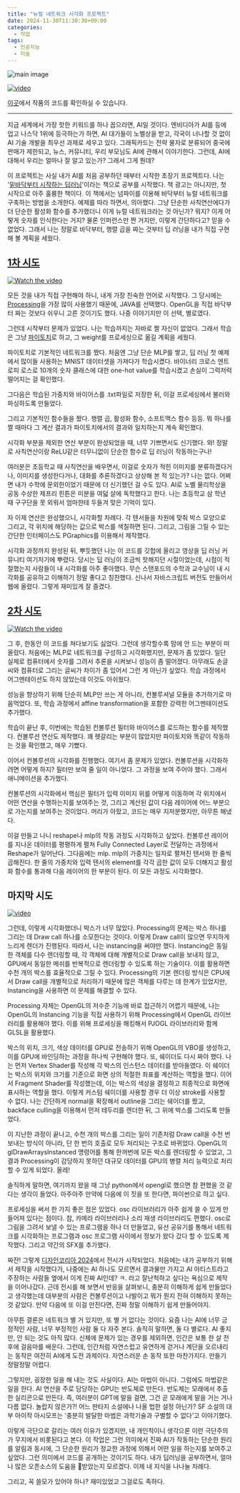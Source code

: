 ```yaml
---
title: "뉴럴 네트워크 시각화 프로젝트"
date: 2024-11-30T11:30:30+09:00
categories:
  - 작업
tags:
  - 인공지능
  - 미술
---
```


![main image](https://raw.githubusercontent.com/okdalto/conv_visualizer/refs/heads/main/assets/DSC00115.JPG)

[![video](http://img.youtube.com/vi/gqsYY4LKwFI/0.jpg)](http://www.youtube.com/watch?v=gqsYY4LKwFI "CNN(Convolutional Neural Network) Visualization")

[이곳](https://github.com/okdalto/conv_visualizer)에서 작품의 코드를 확인하실 수 있습니다.

---

지금 세계에서 가장 핫한 키워드를 하나 꼽으라면, AI일 것이다. 엔비디아가 AI를 등에 업고 나스닥 1위에 등극하는가 하면, AI 대가들이 노벨상을 받고, 각국이 너나할 것 없이 AI 기술 개발을 최우선 과제로 세우고 있다. 그래픽카드는 전략 물자로 분류되어 중국에 판매가 제한되고, 뉴스, 커뮤니티, 우리 부모님도 AI에 관해서 이야기한다. 그런데, AI에 대해서 우리는 얼마나 잘 알고 있는가? 그래서 그게 뭔데?

이 프로젝트는 사실 내가 AI를 처음 공부하던 때부터 시작한 초장기 프로젝트다. 나는 '[밑바닥부터 시작하는 딥러닝](https://www.google.co.kr/books/edition/%EB%B0%91%EB%B0%94%EB%8B%A5%EB%B6%80%ED%84%B0_%EC%8B%9C%EC%9E%91%ED%95%98%EB%8A%94_%EB%94%A5%EB%9F%AC%EB%8B%9D/SM9KDwAAQBAJ?hl=ko&gbpv=1&pg=PA3&printsec=frontcover)'이라는 책으로 공부를 시작했다. 책 광고는 아니지만, 첫 시작으로 아주 훌륭한 책이다. 이 책에서는 넘파이를 이용해 바닥부터 뉴럴 네트워크를 구축하는 방법을 소개한다. 예제를 따라 하면서, 의아했다. 그냥 단순한 사칙연산에다가 더 단순한 활성화 함수를 추가했더니 이게 뉴럴 네트워크라는 것 아닌가? 뭐지? 이게 어떻게 숫자를 인식한다는 거지? 물론 인퍼런스만 짠 거지만, 이렇게 간단하다고? 믿을 수 없었다. 그래서 나는 정말로 바닥부터, 행렬 곱을 짜는 것부터 딥 러닝을 내가 직접 구현해 볼 계획을 세웠다.

## [1차 시도](https://github.com/okdalto/VisualizeMNIST) ##

[![Watch the video](https://img.youtube.com/vi/WQYCK1YpsjE/0.jpg)](https://www.youtube.com/watch?v=WQYCK1YpsjE)

모든 것을 내가 직접 구현해야 하니, 내게 가장 친숙한 언어로 시작했다. 그 당시에는 [Processing](https://processing.org/)을 가장 많이 사용했기 때문에, JAVA를 선택했다. OpenGL을 직접 바닥부터 짜는 것보다 쉬우니 고른 것이기도 했다. 나중 이야기지만 이 선택, 별로였다.

그런데 시작부터 문제가 있었다. 나는 학습까지는 자바로 짤 자신이 없었다. 그래서 학습은 그냥 [파이토치](https://pytorch.org/)로 하고, 그 weight를 프로세싱으로 옮길 계획을 세웠다. 

파이토치로 기본적인 네트워크를 짰다. 처음엔 그냥 단순 MLP를 쌓고, 딥 러닝 첫 예제에서 많이들 사용하는 MNIST 데이터셋을 가져다가 학습시켰다. 바이너리 크로스 엔트로피 로스로 10개의 숫자 클래스에 대한 one-hot value를 학습시켰고 손실이 그럭저럭 떨어지는 걸 확인했다.

그다음은 학습된 가중치와 바이어스를 .txt파일로 저장한 뒤, 이걸 프로세싱에서 불러와 파싱하도록 만들었다.

그리고 기본적인 함수들을 짰다. 행렬 곱, 활성화 함수, 소프트맥스 함수 등등. 뭐 하나를 짤 때마다 그 계산 결과가 파이토치에서의 결과와 일치하는지 계속 확인했다.

시각화 부분을 제외한 연산 부분이 완성되었을 때, 너무 기쁘면서도 신기했다. 와! 정말로 사칙연산이랑 ReLU같은 터무니없이 단순한 함수로 딥 러닝이 작동하는구나!

여러분은 초등학교 때 사칙연산을 배우면서, 이걸로 숫자가 적힌 이미지를 분류하겠다거나, 이미지를 생성한다거나, 대화를 추론하겠다고 상상해 본 적 있는가? 나는 없다. 어쩌면 내가 수학에 문외한이었기 때문에 더 신기했던 걸 수도 있다. AI로 노벨 물리학상을 공동 수상한 제프리 힌튼은 미분을 여덟 살에 독학했다고 한다. 나는 초등학교 삼 학년 때 구구단을 못 외워서 엄마한테 두들겨 맞은 기억이 있다.

자 이제 연산은 완성했으니, 시각화할 차례다. 각 텐서들을 차원에 맞춰 박스 모양으로 그리고, 각 위치에 해당하는 값으로 박스를 색칠하면 된다. 그리고, 그림을 그릴 수 있는 간단한 인터페이스도 PGraphics를 이용해서 제작했다.

시각화 과정까지 완성된 뒤, 뿌듯했던 나는 이 코드를 깃헙에 올리고 영상을 딥 러닝 커뮤니티 여기저기에 뿌렸다. 당시는 딥 러닝이 조금씩 핫해지던 시절이었는데, 시점이 적절했는지 사람들이 내 시각화를 아주 좋아했다. 무슨 스탠포드의 수학과 교수님이 내 시각화를 공유하고 이해하기 정말 좋다고 칭찬했다. 신나서 자바스크립트 버전도 만들어서 웹에 올렸다. 그렇게 재미있게 잘 즐겼다.

## [2차 시도](https://github.com/okdalto/CNN-visualization) ##

[![Watch the video](https://img.youtube.com/vi/enjnRVUoH9g/0.jpg)](https://www.youtube.com/watch?v=enjnRVUoH9g&t=7s)

그 후, 한동안 이 코드를 쳐다보기도 싫었다. 그런데 생각할수록 맘에 안 드는 부분이 떠올랐다. 처음에는 MLP로 네트워크를 구성하고 시각화했지만, 문제가 좀 있었다. 일단 실제로 컴퓨터에서 숫자를 그려서 추론을 시켜보니 성능이 좀 떨어졌다. 아무래도 손글씨와 컴퓨터로 그리는 글씨가 차이가 좀 있어서 그런 게 아닌가 싶었다. 학습 과정에서 어그멘테이션도 하지 않았는데 이것도 아쉬웠다.

성능을 향상하기 위해 단순히 MLP만 쓰는 게 아니라, 컨볼루셔널 모듈을 추가하기로 마음먹었다. 또, 학습 과정에서 affine transformation을 포함한 강력한 어그멘테이션도 추가했다.

학습이 끝난 후, 이번에는 학습된 컨볼루션 필터와 바이어스를 로드하는 함수를 제작했다. 컨볼루션 연산도 제작했다. 꽤 헷갈리는 부분이 많았지만 파이토치와 똑같이 작동하는 것을 확인했고, 매우 기뻤다.

이어서 컨볼루션의 시각화를 진행했다. 여기서 좀 문제가 있었다. 컨볼루션을 시각화하려면 어떻게 하지? 필터만 보여 줄 일이 아니었다. 그 과정을 보여 주어야 했다. 그래서 애니메이션을 추가했다. 

컨볼루션의 시각화에서 핵심은 필터가 입력 이미지 위를 어떻게 이동하며 각 위치에서 어떤 연산을 수행하는지를 보여주는 것, 그리고 계산된 값이 다음 레이어에 어느 부분으로 가는지를 보여주는 것이었다. 머리가 아팠고, 코드는 매우 지저분했지만, 아무튼 해냈다. 

이걸 만들고 나니 reshape나 mlp의 작동 과정도 시각화하고 싶었다. 컨볼루션 레이어를 지나온 데이터를 평평하게 펼쳐 Fully Connected Layer로 전달하는 과정에서 Reshape가 일어난다. 그다음에는 mlp. mlp의 가중치는 일자로 펼쳐진 텐서와 한 줄씩 곱해진다. 한 줄의 가중치와 입력 텐서의 element를 각각 곱한 값이 모두 더해지고 활성화 함수를 통과해 다음 레이어의 한 부분이 된다. 이 모든 과정도 시각화했다.

## 마지막 시도 ##

[![video](http://img.youtube.com/vi/gqsYY4LKwFI/0.jpg)](http://www.youtube.com/watch?v=gqsYY4LKwFI "CNN(Convolutional Neural Network) Visualization")

그런데, 이렇게 시각화했더니 박스가 너무 많았다. Processing의 문제는 박스 하나를 그리는 데 Draw call 하나를 소모한다는 것이다. 이렇게 Draw call이 많으면 무지하게 느리게 렌더가 진행된다. 따라서, 나는 instancing을 써야만 했다. Instancing은 동일한 객체를 다수 렌더링할 때, 각 객체에 대해 개별적으로 Draw call을 보내지 않고, GPU에서 동일한 메쉬를 반복적으로 렌더링할 수 있도록 하는 기술이다. 이를 활용하면 수천 개의 박스를 효율적으로 그릴 수 있다. Processing의 기본 렌더링 방식은 CPU에서 Draw call을 개별적으로 처리하기 때문에 많은 객체를 다루는 데 한계가 있었지만, Instancing을 사용하면 이 문제를 해결할 수 있다.

Processing 자체는 OpenGL의 저수준 기능에 바로 접근하기 어렵기 때문에, 나는 OpenGL의 Instancing 기능을 직접 사용하기 위해 Processing에서 OpenGL 라이브러리를 활용해야 했다. 이를 위해 프로세싱을 해킹해서 PJOGL 라이브러리와 함께 GLSL을 활용했다.

박스의 위치, 크기, 색상 데이터를 GPU로 전송하기 위해 OpenGL의 VBO를 생성하고, 이를 GPU에 바인딩하는 과정을 하나씩 구현해야 했다. 또, 쉐이더도 다시 짜야 했다.  나는 먼저 Vertex Shader를 작성해 각 박스의 인스턴스 데이터를 받아들였다. 이 쉐이더는 박스의 위치와 크기를 기준으로 화면 상의 적절한 좌표를 계산하는 역할을 했다. 이어서 Fragment Shader를 작성했는데, 이는 박스의 색상을 결정하고 최종적으로 화면에 표시하는 역할을 했다. 이렇게 커스텀 쉐이더를 사용할 경우 더 이상 stroke를 사용할 수 없다. 나는 간단하게 normal을 확장해서 outline을 그리는 쉐이더를 짰고, backface culling을 이용해서 먼저 테두리를 렌더한 뒤, 그 위에 박스를 그리도록 만들었다.

이 지난한 과정이 끝나고, 수천 개의 박스를 그리는 일이 기존처럼 Draw call을 수천 번 보내는 방식이 아니라, 단 한 번의 호출로 모두 처리되는 구조로 바뀌었다. OpenGL의 glDrawArraysInstanced 명령어를 통해 한꺼번에 모든 박스를 렌더링할 수 있었고, 그 결과 Processing이 감당하지 못하던 대규모 데이터를 GPU의 병렬 처리 능력으로 처리할 수 있게 되었다. 올레!

솔직하게 말하면, 여기까지 왔을 때 그냥 python에서 opengl로 했으면 참 편했을 것 같다는 생각이 들었다. 아주아주 만약에 다음에 이 짓을 또 한다면, 파이썬으로 하고 싶다.

프로세싱을 써서 한 가지 좋은 점은 있었다. osc 라이브러리가 아주 쉽게 쓸 수 있게 만들어져 있다는 점이다. 참, 카메라 라이브러리나 소리 재생 라이브러리도 편했다. osc로 그림을 그려서 보낼 수 있는 프로그램을 하나 더 만들었고, 유선 공유기를 통해서 네트워크를 시각화하는 프로그램과 osc 프로그램 사이에서 정보가 왔다 갔다 할 수 있도록 제작했다. 그리고 약간의 SFX를 추가했다.

짜잔! 그렇게 [디자인코리아 2024](https://designkorea.kidp.or.kr/)에서 전시가 시작되었다. 처음에는 내가 공부하기 위해서 제작을 시작했다가, 나중에는 AI 하나도 모르면서 결과물만 가지고 AI 아티스트라고 주장하는 사람들 옆에서 이게 진짜 AI인데? ㅋ. 라고 잘난척하고 싶다는 욕심으로 제작을 이어나갔다. 근데 전시를 해 보면서 반응을 살펴보니, 충분히 이해하게 쉽게 만들었다고 생각했는데 대부분의 사람은 컨볼루션이고 나발이고 뭐가 뭔지 전혀 이해하지 못하는 것 같았다. 만약 다음에 또 이걸 만진다면, 진짜 정말 이해하기 쉽게 만들어야지.

아무튼 결론은 네트워크 별 거 있지만, 또 별 거 없다는 것이다. 요즘 나는 AI에 너무 긍정적인 사람, 너무 부정적인 사람 둘 다 자주 본다. 솔직히 말하면, 둘 다 별로다. AI 좋지만, 안 되는 것도 아직 많다. 신체에 문제가 있는 경우를 제외하면, 인간은 보통 한 살 전후에 걸음마를 배운다. 그런데, 인간처럼 자연스럽고 유연하게 걷거나 계단을 오르내리는 동작은 여전히 AI에게 도전 과제이다. 자연스러운 손 동작 또한 마찬가지다. 만들기 정말정말 어렵다.

그렇지만, 굉장한 일을 해 내는 것도 사실이다. AI는 마법이 아니다. 그럼에도 마법같은 일을 한다. AI 연산을 주로 담당하는 GPU는 반도체로 만든다. 반도체는 모래에서 추출한 실리콘으로 만든다. 즉, 여러분이 GPT에 말을 걸면, 그건 곧 모래에게 말을  거는 거나 다름 없다. 놀랍지 않은가?! 어느 판타지 소설에나 나올 법한 설정 아닌가? SF 소설의 대부 아이작 아시모프는 '충분히 발달한 마법은 과학기술과 구별할 수 없다'고 이야기했다.

이렇게 극단으로 갈리는 여러 이유가 있겠지만, 내 개인적이니 생각으론 이런 극단주의가 무지에서 비롯된다고 본다. 이 작업은 그런 의미에서 진짜 AI가 작동하는 단순한 원리를 알림과 동시에, 그 단순한 원리가 정교한 과정에 의해서 어떤 일을 하는지를 보여주고 싶었다. 그런 의미에서 코드를 공개하는 것이기도 하다. 내가 딥러닝을 공부하면서, 얼마나 많은 오픈소스의 도움을 받았는지 모르겠다. 이제 내 지식을 나나눌 차례다. 

그리고, 꼭 쓸모가 있어야 하나? 재미있었고 그걸로도 족하다.
